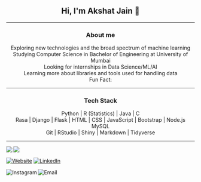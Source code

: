 <!-- <img src="https://komarev.com/ghpvc/?username=akshatt" alt="akshatt"/> --> 
<h2 align="center"> Hi, I'm Akshat Jain 👋 </h2> 

------

<h3 align="center"> About me </h3>
<p align="center">Exploring new technologies and the broad spectrum of machine learning<br>Studying Computer Science in Bachelor of Engineering at University of Mumbai<br>Looking for internships in Data Science/ML/AI<br>Learning more about libraries and tools used for handling data<br>Fun Fact:</p>

------

<h3 align="center"> Tech Stack </h3>
<p align="center">Python | R (Statistics) | Java | C <br>Rasa | Django | Flask | HTML | CSS | JavaScript | Bootstrap | Node.js <br>MySQL<br> Git | RStudio | Shiny | Markdown | Tidyverse<br> </p>  

------

<a><img align="left" src="https://github-readme-stats.vercel.app/api/top-langs/?username=akshatt&theme=algolia" /></a>
<a><img align="center" src="https://github-readme-stats.vercel.app/api?username=akshatt&count_private=true&show_icons=true&theme=algolia" /></a>

<p align="left"> <a href="https://www.akshatt.github.io/"><img alt="Website" src="https://img.shields.io/badge/Website-www.akshatt.github.io-blue?style=flat-square&logo=google-chrome"></a>
<a href="https://linkedin.com/in/akshatjain31/"><img alt="LinkedIn" src="https://img.shields.io/badge/LinkedIn-Akshat%20Jain-blue?style=flat-square&logo=linkedin"></a></p>

<p align="left">
<a href="https://www.instagram.com/_akshatjain/"><img alt="Instagram" align="left" src="https://img.shields.io/badge/Instagram-_akshatjain-blue?style=flat-square&logo=instagram"></a>
<a href="mailto:jain.akshat31@gmail.com"><img alt="Email" align="left" src="https://img.shields.io/badge/Email-jain.akshat31@gmail.com-blue?style=flat-square&logo=gmail"></a></p>
